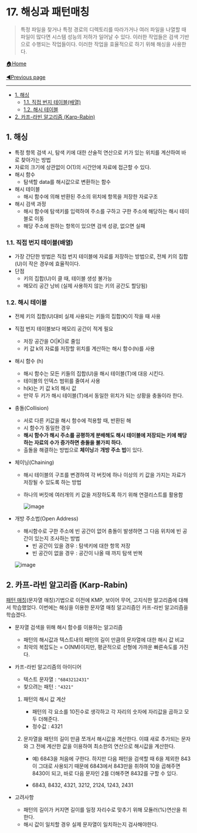 # 17. 해싱과 패턴매칭

>특정 파일을 찾거나 특정 경로의 디렉토리를 따라가거나 여러 파일을 나열할 때 파일이 많다면 시스템 성능의 저하가 일어날 수 있다. 이러한 작업들은 검색 기반으로 수행되는 작업들이다. 이러한 작업을 효율적으로 하기 위해 해싱을 사용한다.

[🏠Home](https://github.com/batboy118/Study_Note)

[◀Previous page ](./README.md)

---

<!-- TOC -->

- [1. 해싱](#1-해싱)
	- [1.1. 직접 번지 테이블(배열)](#11-직접-번지-테이블배열)
	- [1.2. 해시 테이블](#12-해시-테이블)
- [2. 카프-라빈 알고리즘 (Karp-Rabin)](#2-카프-라빈-알고리즘-karp-rabin)

<!-- /TOC -->

## 1. 해싱

- 특정 항목 검색 시, 탐색 키에 대한 산술적 연산으로 키가 있는 위치를 계산하여 바로 찾아가는 방법
- 자료의 크기에 상관없이 O(1)의 시간안에 자료에 접근할 수 있다.
- 해시 함수
  - 탐색할 data를 해시값으로 변환하는 함수
- 해시 테이블
  - 해시 함수에 의해 반환된 주소의 위치에 항목을 저장한 자료구조
- 해시 검색 과정
  - 해시 함수에 탐색키를 입력하여 주소를 구하고 구한 주소에 해당하는 해시 테이블로 이동
  - 해당 주소에 원하는 항목이 있으면 검색 성광, 없으면 실패

### 1.1. 직접 번지 테이블(배열)

- 가장 간단한 방법은 직접 번지 테이블에 자료를 저장하는 방법으로, 전체 키의 집합(U)이 작은 경우에 효율적이다.
- 단점
  - 키의 집합(U)이 클 때, 테이블 생성 불가능
  - 메모리 공간 낭비 (실제 사용하지 않는 키의 공간도 할당됨)

### 1.2. 해시 테이블

- 전체 키의 집합(U)대비 실제 사용되는 키들의 집합(K)이 작을 때 사용
- 직접 번지 테이블보다 메모리 공간이 적게 필요
  - 저장 공간을 O(|K|)로 줄임
  - 키 값 k의 자료를 저장할 위치를 계산하는 해시 함수(h)를 사용
- 해시 함수 (h)
  - 해시 함수는 모든 키들의 집합(U)을 해시 테이블(T)에 대응 시킨다.
  - 테이블의 인덱스 범위를 줄여서 사용
  - h(k)는 키 값 k의 해시 값
  - 만약 두 키가 해시 테이블(T)에서 동일한 위치가 되는 상황을 충돌이라 한다.
- 충돌(Collision)
  - 서로 다른 키값을 해시 함수에 적용할 때, 반환된 해
  - 시 함수가 동일한 경우
  - **해시 함수가 해시 주소를 공평하게 분배해도 해시 테이블에 저장되는 키에 해당하는 자료의 수가 증가하면 충돌을 불가피 하다.**
  - 출돌을 해결하는 방법으로 **체이닝**과 **개방 주소 법**이 있다.

- 체이닝(Chaining)
  - 해시 테이블의 구조를 변경하여 각 버킷에 하나 이상의 키 값을 가지는 자료가 저장될 수  있도록 하는 방법

  - 하나의 버킷에 여러개의 키 값을 저장하도록 하기 위해 연결리스트를 활용함

    ![image](https://user-images.githubusercontent.com/53181778/79063715-41fe7300-7cde-11ea-82a9-e9d6e7ad123b.png)
- 개방 주소법(Open Address)
  - 해시함수로 구한 주소에 빈 공간이 없어 충돌이 발생하면 그 다음 위치에 빈 공간이 있는지 조사하는 방법
    - 빈 공간이 있을 경우 : 탐색키에 대한 항목 저장
    - 빈 공간이 없을 경우 : 공간이 나올 때 까지 탐색 반복

  ![image](https://user-images.githubusercontent.com/53181778/79063746-6f4b2100-7cde-11ea-9266-f00fb41d66ab.png)

## 2. 카프-라빈 알고리즘 (Karp-Rabin)

[패턴 매칭](09.패턴매칭_Pattern_Matching.md)(문자열 매칭)기법으로 이전에 KMP, 보이어 무어, 고지식한 알고리즘에 대해서 학습했었다. 이번에는 해싱을 이용한 문자열 매칭 알고리즘인 카프-라빈 알고리즘을 학습겠다.

- 문자열 검색을 위해 해시 함수를 이용하는 알고리즘

  - 패턴의 해시값과 텍스트내의 패턴의 길이 만큼의 문자열에 대한 해시 값 비교
  - 최악의 복잡도는 = O(NM)이지만, 평균적으로 선형에 가까운 빠른속도를 가진다.

- 카프-라빈 알고리즘의 아이디어

  - 텍스트 문자열 : `"6843212431"`
  - 찾으려는 패턴 : `"4321"`

  1. 패턴의 해시 값 계산
     - 패턴의 각 요소를 10진수로 생각하고 각 자리의 숫자에 자리값을 곱하고 모두 더해준다.
     - 정수값 : 4321

  2. 문자열을 패턴의 길이 만큼 쪼개서 해시값을 계산한다. 이떄 새로 추가되는 문자와 그 전에 계산한 값을 이용하여 최소한의 연산으로 해시값을 계산한다.

     - 예) 6843을 처음에 구한다. 하지만 다음 패턴을 검색할 때 6을 제외한 843이 그대로 사용되기 때문에 6843에서 843만을 취하여 10을 곱해주면 8430이 되고, 바로 다음 문자인 2를 더해주면 8432를 구할 수 있다.

     -  6843, 8432, 4321, 3212, 2124, 1243, 2431

- 고려사항

  - 패턴의 길이가 커지면 길이를 일정 자리수로 맞추기 위해 모듈러(%)연산을 취한다.
  - 해시 값이 일치할 경우 실제 문자열이 일치하는지 검사해야한다.
